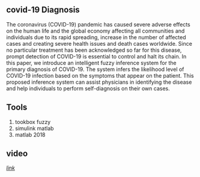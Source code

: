 ## covid-19 Diagnosis

The coronavirus (COVID-19) pandemic has caused severe adverse effects on the human life and the global economy affecting all communities and individuals due to its rapid spreading, increase in the number of affected cases and creating severe health issues and death cases worldwide. Since no particular treatment has been acknowledged so far for this disease, prompt detection of COVID-19 is essential to control and halt its chain. In this paper, we introduce an intelligent fuzzy inference system for the primary diagnosis of COVID-19. The system infers the likelihood level of COVID-19 infection based on the symptoms that appear on the patient. This proposed inference system can assist physicians in identifying the disease and help individuals to perform self-diagnosis on their own cases.

## Tools
1. tookbox fuzzy
2. simulink matlab
3. matlab 2018

## video
*[link](https://www.aparat.com/dashboard/videostat/EgMvb)*

